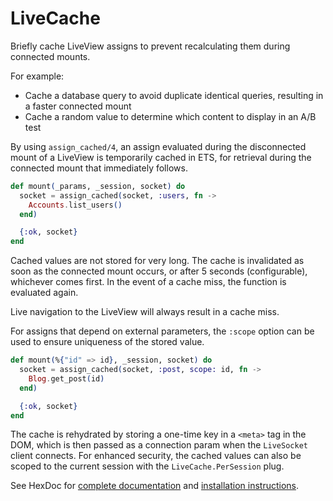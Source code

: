 # LiveCache

Briefly cache LiveView assigns to prevent recalculating them during connected mounts.

For example:

- Cache a database query to avoid duplicate identical queries, resulting in a faster connected mount
- Cache a random value to determine which content to display in an A/B test

By using `assign_cached/4`, an assign evaluated during the disconnected mount
of a LiveView is temporarily cached in ETS, for retrieval during the connected mount that
immediately follows.

```elixir
def mount(_params, _session, socket) do
  socket = assign_cached(socket, :users, fn ->
    Accounts.list_users()
  end)

  {:ok, socket}
end
```

Cached values are not stored for very long. The cache is invalidated as soon as the connected
mount occurs, or after 5 seconds (configurable), whichever comes first. In the event of a
cache miss, the function is evaluated again.

Live navigation to the LiveView will always result in a cache miss.

For assigns that depend on external parameters, the `:scope` option can be used to ensure
uniqueness of the stored value.

```elixir
def mount(%{"id" => id}, _session, socket) do
  socket = assign_cached(socket, :post, scope: id, fn ->
    Blog.get_post(id)
  end)

  {:ok, socket}
end
```

The cache is rehydrated by storing a one-time key in a `<meta>` tag in the DOM, which is
then passed as a connection param when the `LiveSocket` client connects. For enhanced security,
the cached values can also be scoped to the current session with the `LiveCache.PerSession` plug.

See HexDoc for [complete documentation](https://hexdocs.pm/live_cache/) and [installation instructions](https://hexdocs.pm/live_cache/LiveCache.html#module-installation).
